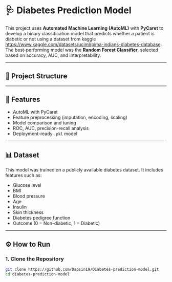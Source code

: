 # 🩺 Diabetes Prediction Model

This project uses **Automated Machine Learning (AutoML)** with **PyCaret** to develop a binary classification model that predicts whether a patient is diabetic or not using a dataset from kaggle https://www.kaggle.com/datasets/uciml/pima-indians-diabetes-database. The best-performing model was the **Random Forest Classifier**, selected based on accuracy, AUC, and interpretability.

---

## 📁 Project Structure


---

## 🚀 Features

- AutoML with PyCaret
- Feature preprocessing (imputation, encoding, scaling)
- Model comparison and tuning
- ROC, AUC, precision-recall analysis
- Deployment-ready `.pkl` model

---

## 📊 Dataset

This model was trained on a publicly available diabetes dataset. It includes features such as:

- Glucose level  
- BMI  
- Blood pressure  
- Age  
- Insulin  
- Skin thickness  
- Diabetes pedigree function  
- Outcome (0 = Non-diabetic, 1 = Diabetic)

---

## ⚙️ How to Run

### 1. Clone the Repository

```bash
git clone https://github.com/Dapsin19/Diabetes-prediction-model.git
cd diabetes-prediction-model
